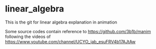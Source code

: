 # linear_algebra
This is the git for linear algebra explanation in animation

Some source codes contain reference to https://github.com/3b1b/manim
following the videos of https://www.youtube.com/channel/UCYO_jab_esuFRV4b17AJtAw
